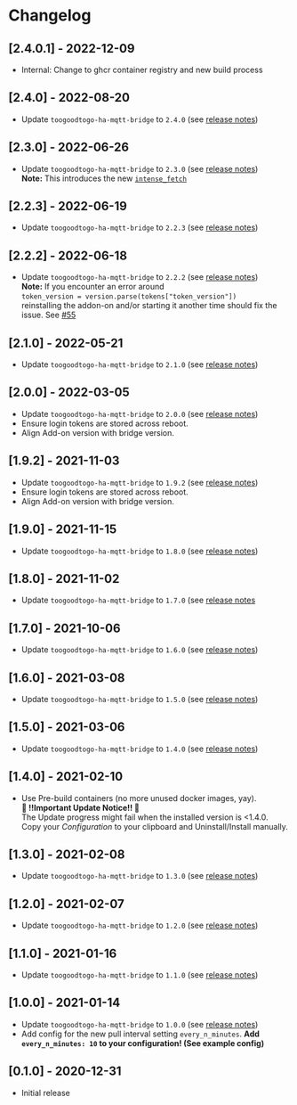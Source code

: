 # Changelog

## [2.4.0.1] - 2022-12-09

- Internal: Change to ghcr container registry and new build process

## [2.4.0] - 2022-08-20

- Update `toogoodtogo-ha-mqtt-bridge` to `2.4.0` (see [release notes](https://github.com/MaxWinterstein/toogoodtogo-ha-mqtt-bridge/releases))

## [2.3.0] - 2022-06-26

- Update `toogoodtogo-ha-mqtt-bridge` to `2.3.0` (see [release notes](https://github.com/MaxWinterstein/toogoodtogo-ha-mqtt-bridge/releases))  
  **Note:** This introduces the new [`intense_fetch`](https://github.com/MaxWinterstein/toogoodtogo-ha-mqtt-bridge/blob/main/README.md#intense_fetch-optional)

## [2.2.3] - 2022-06-19

- Update `toogoodtogo-ha-mqtt-bridge` to `2.2.3` (see [release notes](https://github.com/MaxWinterstein/toogoodtogo-ha-mqtt-bridge/releases))

## [2.2.2] - 2022-06-18

- Update `toogoodtogo-ha-mqtt-bridge` to `2.2.2` (see [release notes](https://github.com/MaxWinterstein/toogoodtogo-ha-mqtt-bridge/releases))  
  **Note:** If you encounter an error around  
  `token_version = version.parse(tokens["token_version"])`  
  reinstalling the addon-on and/or starting it another time should fix the issue. See [#55](https://github.com/MaxWinterstein/toogoodtogo-ha-mqtt-bridge/issues/55#)

## [2.1.0] - 2022-05-21

- Update `toogoodtogo-ha-mqtt-bridge` to `2.1.0` (see [release notes](https://github.com/MaxWinterstein/toogoodtogo-ha-mqtt-bridge/releases))

## [2.0.0] - 2022-03-05

- Update `toogoodtogo-ha-mqtt-bridge` to `2.0.0` (see [release notes](https://github.com/MaxWinterstein/toogoodtogo-ha-mqtt-bridge/releases))
- Ensure login tokens are stored across reboot.
- Align Add-on version with bridge version.

## [1.9.2] - 2021-11-03

- Update `toogoodtogo-ha-mqtt-bridge` to `1.9.2` (see [release notes](https://github.com/MaxWinterstein/toogoodtogo-ha-mqtt-bridge/releases))
- Ensure login tokens are stored across reboot.
- Align Add-on version with bridge version.

## [1.9.0] - 2021-11-15

- Update `toogoodtogo-ha-mqtt-bridge` to `1.8.0` (see [release notes](https://github.com/MaxWinterstein/toogoodtogo-ha-mqtt-bridge/releases))

## [1.8.0] - 2021-11-02

- Update `toogoodtogo-ha-mqtt-bridge` to `1.7.0` (see [release notes](https://github.com/MaxWinterstein/toogoodtogo-ha-mqtt-bridge/releases)

## [1.7.0] - 2021-10-06

- Update `toogoodtogo-ha-mqtt-bridge` to `1.6.0` (see [release notes](https://github.com/MaxWinterstein/toogoodtogo-ha-mqtt-bridge/releases))

## [1.6.0] - 2021-03-08

- Update `toogoodtogo-ha-mqtt-bridge` to `1.5.0` (see [release notes](https://github.com/MaxWinterstein/toogoodtogo-ha-mqtt-bridge/releases))

## [1.5.0] - 2021-03-06

- Update `toogoodtogo-ha-mqtt-bridge` to `1.4.0` (see [release notes](https://github.com/MaxWinterstein/toogoodtogo-ha-mqtt-bridge/releases))

## [1.4.0] - 2021-02-10

- Use Pre-build containers (no more unused docker images, yay).  
  **🚨 !!Important Update Notice!! 🚨**  
  The Update progress might fail when the installed version is <1.4.0.  
  Copy your _Configuration_ to your clipboard and Uninstall/Install manually.

## [1.3.0] - 2021-02-08

- Update `toogoodtogo-ha-mqtt-bridge` to `1.3.0` (see [release notes](https://github.com/MaxWinterstein/toogoodtogo-ha-mqtt-bridge/releases))

## [1.2.0] - 2021-02-07

- Update `toogoodtogo-ha-mqtt-bridge` to `1.2.0` (see [release notes](https://github.com/MaxWinterstein/toogoodtogo-ha-mqtt-bridge/releases))

## [1.1.0] - 2021-01-16

- Update `toogoodtogo-ha-mqtt-bridge` to `1.1.0` (see [release notes](https://github.com/MaxWinterstein/toogoodtogo-ha-mqtt-bridge/releases))

## [1.0.0] - 2021-01-14

- Update `toogoodtogo-ha-mqtt-bridge` to `1.0.0` (see [release notes](https://github.com/MaxWinterstein/toogoodtogo-ha-mqtt-bridge/releases))
- Add config for the new pull interval setting `every_n_minutes`.
  **Add `every_n_minutes: 10` to your configuration! (See example config)**

## [0.1.0] - 2020-12-31

- Initial release
